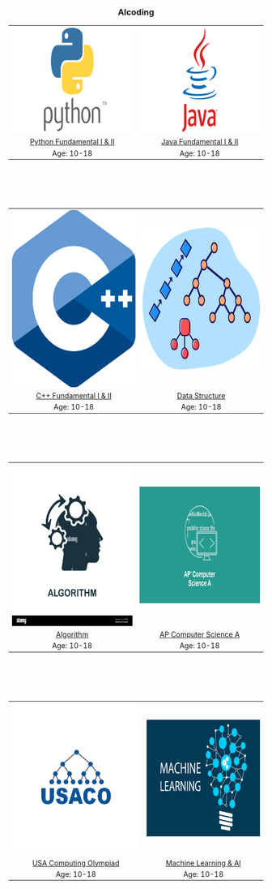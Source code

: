 <h3 style="text-align: center;">AIcoding</h3>

<table>
  
  <tr>
    <td><img src="./images/Python.png" width=400 height=210></td>
    <td><img src="./images/Java.png" width=400 height=210></td>
  </tr>

  <tr>
    <td><center><a href="./python.html">Python Fundamental I & II</a></center></td>
     <td><center><a href="./java.html">Java Fundamental I & II</a></center></td>
  </tr>

  <tr>
    <td><center>Age: 10-18</center></td>
     <td><center>Age: 10-18</center></td>
  </tr>
 </table>

<br/><br/>
<br/><br/>

<table>

  <tr>
    <td><img src="./images/cplusplus.png" width=400 height=350></td>
    <td><img src="./images/datastructure.png" width=400 height=280></td>
  </tr>

  <tr>
    <td><center><a href="./cplusplus.html">C++ Fundamental I & II</a></center></td>
     <td><center><a href="./datastructure.html">Data Structure</a></center></td>
  </tr>

  <tr>
    <td><center>Age: 10-18</center></td>
     <td><center>Age: 10-18</center></td>
  </tr>
 </table>

<br/><br/>
<br/><br/>

<table>

  <tr>
    <td><img src="./images/algorithm.jpg" width=400 height=320></td>
    <td><img src="./images/APCSA.jpg" width=400 height=230></td>
  </tr>

  <tr>
    <td><center><a href="./algorithm.html">Algorithm</a></center></td>
     <td><center><a href="./APCSA.html">AP Computer Science A</a></center></td>
  </tr>

  <tr>
    <td><center>Age: 10-18</center></td>
     <td><center>Age: 10-18</center></td>
  </tr>
 </table>

<br/><br/>
<br/><br/>

<table>

  <tr>
    <td><img src="./images/USACO.png" width=400 height=300></td>
    <td><img src="./images/machinelearning.jpg" width=360 height=230></td>
  </tr>

  <tr>
    <td><center><a href="./USACO.html">USA Computing Olympiad</a></center></td>
     <td><center><a href="./MachineLearning.html">Machine Learning & AI</a></center></td>
  </tr>

  <tr>
    <td><center>Age: 10-18</center></td>
     <td><center>Age: 10-18</center></td>
  </tr>
 </table>
